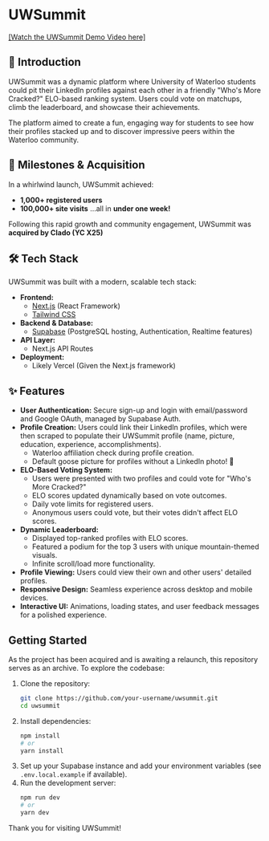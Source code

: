 # UWSummit

[[Watch the UWSummit Demo Video here]](/public/DemoVideo.mp4)

## 👋 Introduction

UWSummit was a dynamic platform where University of Waterloo students could pit their LinkedIn profiles against each other in a friendly "Who's More Cracked?" ELO-based ranking system. Users could vote on matchups, climb the leaderboard, and showcase their achievements.

The platform aimed to create a fun, engaging way for students to see how their profiles stacked up and to discover impressive peers within the Waterloo community.

## 🚀 Milestones & Acquisition

In a whirlwind launch, UWSummit achieved:
*   **1,000+ registered users**
*   **100,000+ site visits**
...all in **under one week!**

Following this rapid growth and community engagement, UWSummit was **acquired by Clado (YC X25)**
## 🛠️ Tech Stack

UWSummit was built with a modern, scalable tech stack:

*   **Frontend:**
    *   [Next.js](https://nextjs.org/) (React Framework)
    *   [Tailwind CSS](https://tailwindcss.com/)
*   **Backend & Database:**
    *   [Supabase](https://supabase.io/) (PostgreSQL hosting, Authentication, Realtime features)
*   **API Layer:**
    *   Next.js API Routes
*   **Deployment:**
    *   Likely Vercel (Given the Next.js framework)

## ✨ Features

*   **User Authentication:** Secure sign-up and login with email/password and Google OAuth, managed by Supabase Auth.
*   **Profile Creation:** Users could link their LinkedIn profiles, which were then scraped to populate their UWSummit profile (name, picture, education, experience, accomplishments).
    *   Waterloo affiliation check during profile creation.
    *   Default goose picture for profiles without a LinkedIn photo! 🦆
*   **ELO-Based Voting System:**
    *   Users were presented with two profiles and could vote for "Who's More Cracked?"
    *   ELO scores updated dynamically based on vote outcomes.
    *   Daily vote limits for registered users.
    *   Anonymous users could vote, but their votes didn't affect ELO scores.
*   **Dynamic Leaderboard:**
    *   Displayed top-ranked profiles with ELO scores.
    *   Featured a podium for the top 3 users with unique mountain-themed visuals.
    *   Infinite scroll/load more functionality.
*   **Profile Viewing:** Users could view their own and other users' detailed profiles.
*   **Responsive Design:** Seamless experience across desktop and mobile devices.
*   **Interactive UI:** Animations, loading states, and user feedback messages for a polished experience.

## Getting Started

As the project has been acquired and is awaiting a relaunch, this repository serves as an archive. To explore the codebase:

1.  Clone the repository:
    ```bash
    git clone https://github.com/your-username/uwsummit.git
    cd uwsummit
    ```
2.  Install dependencies:
    ```bash
    npm install
    # or
    yarn install
    ```
3.  Set up your Supabase instance and add your environment variables (see `.env.local.example` if available).
4.  Run the development server:
    ```bash
    npm run dev
    # or
    yarn dev
    ```

Thank you for visiting UWSummit!

